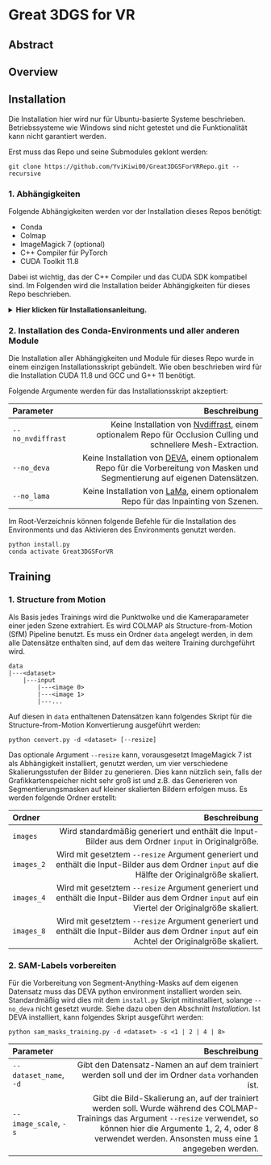 # Great 3DGS for VR

## Abstract

## Overview

## Installation
Die Installation hier wird nur für Ubuntu-basierte Systeme beschrieben. Betriebssysteme wie Windows sind nicht getestet und die Funktionalität kann nicht garantiert werden.

Erst muss das Repo und seine Submodules geklont werden:
```shell
git clone https://github.com/YviKiwi00/Great3DGSForVRRepo.git --recursive
```

### 1. Abhängigkeiten
Folgende Abhängigkeiten werden vor der Installation dieses Repos benötigt:

- Conda
- Colmap
- ImageMagick 7 (optional)
- C++ Compiler für PyTorch
- CUDA Toolkit 11.8

Dabei ist wichtig, das der C++ Compiler und das CUDA SDK kompatibel sind. Im Folgenden wird die Installation beider Abhängigkeiten für dieses Repo beschrieben.

<details>
<summary><span style="font-weight: bold;">Hier klicken für Installationsanleitung.</span></summary>

#### 1.1 C++ Compiler
Die Installation eines C++ Compilers kann einzeln oder neben anderen C++ Versionen durchgeführt werden. Laut der [CUDA-Dokumentation](https://docs.nvidia.com/cuda/archive/11.8.0/cuda-installation-guide-linux/index.html) von Nvidia ist GCC und G++ Version 11 kompatibel mit CUDA Toolkit 11.8. Sowohl g++ als auch gcc müssen beide die gleiche Version haben, um Fehler zu vermeiden.

- Installation der passenden gcc- und g++-Version
    ```shell
    sudo apt install build-essential
    sudo apt -y install gcc-11 g++-11
    ```
- Alternative Versionen zu Manager hinzufügen (höhere Priorität wird Standardmäßig ausgewählt)
    ```shell
    sudo update-alternatives --install /usr/bin/gcc gcc /usr/bin/gcc-[Version] [Priorität]
    sudo update-alternatives --install /usr/bin/g++ g++ /usr/bin/g++-[Version] [Priorität]
    ```
- Checken, welche Versionen verfügbar sind + Auswahl der gerade benötigten Version
    ```shell
    sudo update-alternatives --config gcc
    sudo update-alternatives --config g++
    ```
- Checken der gerade aktiven Version
    ```shell
    gcc --version
    g++ --version
    ```
Für die Installation und Benutzung dieses Repos muss die kompatible Version von GCC und G++ auf dem System aktiv sein!

#### 1.2 CUDA Toolkit
Auch die Installation der passenden CUDA-Toolkit Version kann als Einzelversion auf dem System oder auch neben einer bestehenden CUDA-Version installiert werden.

- Prüfen der CUDA-Version
    ```shell
    nvidia-smi                                    # Höchste unterstützte CUDA-Version
    nvcc --version                                # Momentan genutzte CUDA-Version
    ls /usr/local/ | grep cuda                    # Alle auf dem Rechner installierten CUDA-Versionen
    ```
- Download der gewünschten CUDA-Version: [CUDA Toolkit Archive](https://developer.nvidia.com/cuda-toolkit-archive)
  - Auf der Download-Seite der gewünschten Version sollte runfile (local) als Installer Type ausgewählt werden 
  - Aus den Instruktionen in diesem Schritt nur den Download durchführen, nicht die Installtion!
- Gedownloadete Runfile muss executable gemacht werden
    ```shell
    chmod +x <name of runfile .run>
    ```
- Installation des Toolkit (und auch nur des Toolkit, ohne Treiber-Installation!)
    ```shell
    sudo ./<name of runfile .run> --silent --toolkit
    ```
- CUDA-Version sollte jetzt mit obigen Befehl aufgelistet werden
  - Falls nvcc --version nicht funktionieren sollte, könnte es sein, dass CUDA nicht dem PATH hinzugefügt wurde
    ```shell 
    gedit .bashrc
    
    # Diese zwei Zeilen hinzufügen, CUDA-Version ggf. ändern
    export PATH="/usr/local/cuda-[version]/bin:$PATH"
    export LD_LIBRARY_PATH="/usr/local/cuda-[version]/lib64:$LD_LIBRARY_PATH"
    
    source .bashrc      # Oder neues Terminal
    ```

</details>

### 2. Installation des Conda-Environments und aller anderen Module
Die Installation aller Abhängigkeiten und Module für dieses Repo wurde in einem einzigen Installationsskript gebündelt. Wie oben beschrieben wird für die Installation CUDA 11.8 und GCC und G++ 11 benötigt.

Folgende Argumente werden für das Installationsskript akzeptiert:

| Parameter                    |                                                                                                                                                                               Beschreibung |
|:-----------------------------|-------------------------------------------------------------------------------------------------------------------------------------------------------------------------------------------:|
| `--no_nvdiffrast`            |                                     Keine Installation von [Nvdiffrast](https://nvlabs.github.io/nvdiffrast/), einem optionalem Repo für Occlusion Culling und schnellere Mesh-Extraction. |
| `--no_deva`                  | Keine Installation von [DEVA](https://github.com/hkchengrex/Tracking-Anything-with-DEVA), einem optionalem Repo für die Vorbereitung von Masken und Segmentierung auf eigenen Datensätzen. |
| `--no_lama`                  |                                                                      Keine Installation von [LaMa](https://github.com/advimman/lama), einem optionalem Repo für das Inpainting von Szenen. |

Im Root-Verzeichnis können folgende Befehle für die Installation des Environments und das Aktivieren des Environments genutzt werden.
```shell
python install.py
conda activate Great3DGSForVR
```

## Training

### 1. Structure from Motion
Als Basis jedes Trainings wird die Punktwolke und die Kameraparameter einer jeden Szene extrahiert. Es wird COLMAP als Structure-from-Motion (SfM) Pipeline benutzt.
Es muss ein Ordner `data` angelegt werden, in dem alle Datensätze enthalten sind, auf dem das weitere Training durchgeführt wird.
```shell
data
|---<dataset>
    |---input
        |---<image 0>
        |---<image 1>
        |---...
```

Auf diesen in `data` enthaltenen Datensätzen kann folgendes Skript für die Structure-from-Motion Konvertierung ausgeführt werden:
```shell
python convert.py -d <dataset> [--resize]
```

Das optionale Argument `--resize` kann, vorausgesetzt ImageMagick 7 ist als Abhängigkeit installiert, genutzt werden, um vier verschiedene Skalierungsstufen der Bilder zu generieren. Dies kann nützlich sein, falls der Grafikkartenspeicher nicht sehr groß ist und z.B. das Generieren von Segmentierungsmasken auf kleiner skalierten Bildern erfolgen muss.
Es werden folgende Ordner erstellt:

| Ordner     |                                                                                                                                     Beschreibung |
|:-----------|-------------------------------------------------------------------------------------------------------------------------------------------------:|
| `images`   |                                               Wird standardmäßig generiert und enthält die Input-Bilder aus dem Ordner `input` in Originalgröße. |
| `images_2` |  Wird mit gesetztem `--resize` Argument generiert und enthält die Input-Bilder aus dem Ordner `input` auf die Hälfte der Originalgröße skaliert. |
| `images_4` | Wird mit gesetztem `--resize` Argument generiert und enthält die Input-Bilder aus dem Ordner `input` auf ein Viertel der Originalgröße skaliert. |
| `images_8` |  Wird mit gesetztem `--resize` Argument generiert und enthält die Input-Bilder aus dem Ordner `input` auf ein Achtel der Originalgröße skaliert. |

### 2. SAM-Labels vorbereiten
Für die Vorbereitung von Segment-Anything-Masks auf dem eigenen Datensatz muss das DEVA python environment installiert worden sein. Standardmäßig wird dies mit dem `install.py` Skript mitinstalliert, solange `--no_deva` nicht gesetzt wurde. Siehe dazu oben den Abschnitt _Installation_.
Ist DEVA installiert, kann folgendes Skript ausgeführt werden:
```shell
python sam_masks_training.py -d <dataset> -s <1 | 2 | 4 | 8>
```

| Parameter              |                                                                                                                                                                                                                             Beschreibung |
|:-----------------------|-----------------------------------------------------------------------------------------------------------------------------------------------------------------------------------------------------------------------------------------:|
| `--dataset_name`, `-d` |                                                                                                                                        Gibt den Datensatz-Namen an auf dem trainiert werden soll und der im Ordner `data` vorhanden ist. |
| `--image_scale`, `-s`  | Gibt die Bild-Skalierung an, auf der trainiert werden soll. Wurde während des COLMAP-Trainings das Argument `--resize` verwendet, so können hier die Argumente 1, 2, 4, oder 8 verwendet werden. Ansonsten muss eine 1 angegeben werden. |
